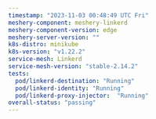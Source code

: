 ```yaml
---
timestamp: "2023-11-03 00:48:49 UTC Fri"
meshery-component: meshery-linkerd
meshery-component-version: edge
meshery-server-version: ""
k8s-distro: minikube
k8s-version: "v1.22.2"
service-mesh: Linkerd
service-mesh-version: "stable-2.14.2"
tests:
  pod/linkerd-destination: "Running"
  pod/linkerd-identity: "Running"
  pod/linkerd-proxy-injector:  "Running"
overall-status: "passing"
---
```

